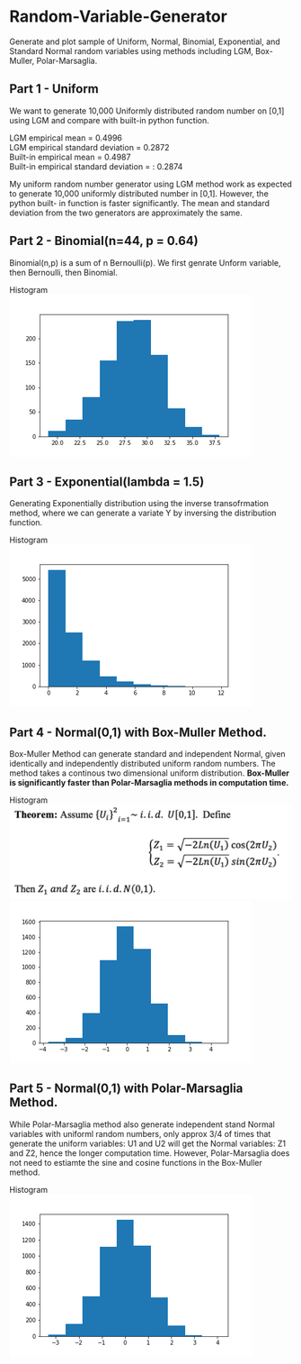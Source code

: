 # Random-Variable-Generator
Generate and plot sample of Uniform, Normal, Binomial, Exponential, and Standard Normal random variables using methods including LGM, Box-Muller, Polar-Marsaglia.

## Part 1 - Uniform  
We want to generate 10,000 Uniformly distributed random number on [0,1] using LGM and compare with built-in python function. 

LGM empirical mean = 0.4996  
LGM empirical standard deviation = 0.2872  
Built-in empirical mean = 0.4987  
Built-in empirical standard deviation = : 0.2874  

My uniform random number generator using LGM method work as expected to generate 10,000 uniformly distributed number in [0,1]. However, the python built- in function is faster significantly. The mean and standard deviation from the two generators are approximately the same.  


## Part 2 - Binomial(n=44, p = 0.64)  
Binomial(n,p) is a sum of n Bernoulli(p). We first genrate Unform variable, then Bernoulli, then Binomial.   

Histogram  
<img width=“964” src="https://github.com/MINAYUAN/Random-Variable-Generator/blob/main/binom.png">


## Part 3 - Exponential(lambda = 1.5)  
Generating Exponentially distribution using the inverse transofrmation method, where we can generate a variate Y by inversing the distribution function. 

Histogram  
<img src="https://github.com/MINAYUAN/Random-Variable-Generator/blob/main/exp.png">

## Part 4 - Normal(0,1) with Box-Muller Method.  
Box-Muller Method can generate standard and independent Normal, given identically and independently distributed uniform random numbers. The method takes a continous two dimensional uniform distribution. **Box-Muller is significantly faster than Polar-Marsaglia methods in computation time.**  

Histogram  
<img width=“964” src="https://github.com/MINAYUAN/Random-Variable-Generator/blob/main/Screen%20Shot%202020-10-16%20at%209.22.49%20PM.png">
<img width=“964” src="https://github.com/MINAYUAN/Random-Variable-Generator/blob/main/n1b.png">

## Part 5 - Normal(0,1) with Polar-Marsaglia Method. 
While Polar-Marsaglia method also generate independent stand Normal variables with uniforml random numbers, only approx 3/4 of times that generate the uniform variables: U1 and U2 will get the Normal variables: Z1 and Z2, hence the longer computation time. However, Polar-Marsaglia does not need to estiamte the sine and cosine functions in the Box-Muller method. 

Histogram  
<img width=“964” src="https://github.com/MINAYUAN/Random-Variable-Generator/blob/main/n2pl.png">


